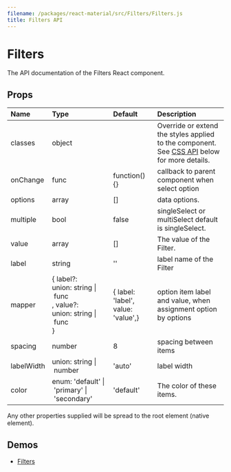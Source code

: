 ```yaml
---
filename: /packages/react-material/src/Filters/Filters.js
title: Filters API
---
```


<!--- This documentation is automatically generated, do not try to edit it. -->

# Filters

<p class="description">The API documentation of the Filters React component.</p>



## Props

| Name | Type | Default | Description |
|:-----|:-----|:--------|:------------|
| <span class="prop-name">classes</span> | <span class="prop-type">object |   | Override or extend the styles applied to the component. See [CSS API](#css-api) below for more details. |
| <span class="prop-name">onChange</span> | <span class="prop-type">func | <span class="prop-default">function() {}</span> | callback to parent component when select option |
| <span class="prop-name">options</span> | <span class="prop-type">array | <span class="prop-default">[]</span> | data options. |
| <span class="prop-name">multiple</span> | <span class="prop-type">bool | <span class="prop-default">false</span> | singleSelect or multiSelect default is singleSelect. |
| <span class="prop-name">value</span> | <span class="prop-type">array | <span class="prop-default">[]</span> | The value of the Filter. |
| <span class="prop-name">label</span> | <span class="prop-type">string | <span class="prop-default">''</span> | label name of the Filter |
| <span class="prop-name">mapper</span> | <span class="prop-type">{ label?: union:&nbsp;string&nbsp;&#124;<br>&nbsp;func<br>, value?: union:&nbsp;string&nbsp;&#124;<br>&nbsp;func<br> } | <span class="prop-default">{  label: 'label',  value: 'value',}</span> | option item label and value, when assignment option by options |
| <span class="prop-name">spacing</span> | <span class="prop-type">number | <span class="prop-default">8</span> | spacing between items |
| <span class="prop-name">labelWidth</span> | <span class="prop-type">union:&nbsp;string&nbsp;&#124;<br>&nbsp;number<br> | <span class="prop-default">'auto'</span> | label width |
| <span class="prop-name">color</span> | <span class="prop-type">enum:&nbsp;'default'&nbsp;&#124;<br>&nbsp;'primary'&nbsp;&#124;<br>&nbsp;'secondary'<br> | <span class="prop-default">'default'</span> | The color of these items. |

Any other properties supplied will be spread to the root element (native element).

## Demos

- [Filters](/demos/filters)

